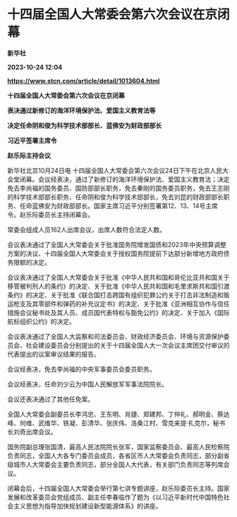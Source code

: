 # 十四届全国人大常委会第六次会议在京闭幕
**新华社**

**2023-10-24 12:04**

**https://www.stcn.com/article/detail/1013604.html**

**十四届全国人大常委会第六次会议在京闭幕**

**表决通过新修订的海洋环境保护法、爱国主义教育法等**

**决定任命阴和俊为科学技术部部长、蓝佛安为财政部部长**

**习近平签署主席令**

**赵乐际主持会议**

新华社北京10月24日电 十四届全国人大常委会第六次会议24日下午在北京人民大会堂闭幕。会议经表决，通过了新修订的海洋环境保护法、爱国主义教育法；决定免去李尚福的国务委员、国防部部长职务，免去秦刚的国务委员职务，免去王志刚的科学技术部部长职务、任命阴和俊为科学技术部部长，免去刘昆的财政部部长职务、任命蓝佛安为财政部部长。国家主席习近平分别签署第12、13、14号主席令。赵乐际委员长主持闭幕会。

常委会组成人员162人出席会议，出席人数符合法定人数。

会议表决通过了全国人大常委会关于批准国务院增发国债和2023年中央预算调整方案的决议、十四届全国人大常委会关于授权国务院提前下达部分新增地方政府债务限额的决定。

会议表决通过了全国人大常委会关于批准《中华人民共和国和哥伦比亚共和国关于移管被判刑人的条约》的决定、关于批准《中华人民共和国和毛里求斯共和国引渡条约》的决定、关于批准《联合国打击跨国有组织犯罪公约关于打击非法制造和贩运枪支及其零部件和弹药的补充议定书》的决定、关于批准《亚洲相互协作与信任措施会议秘书处及其人员、成员国代表特权与豁免公约》的决定、关于加入《国际航标组织公约》的决定。

会议表决通过了全国人大监察和司法委员会、财政经济委员会、环境与资源保护委员会、社会建设委员会分别提出的关于十四届全国人大一次会议主席团交付审议的代表提出的议案审议结果的报告。

会议经表决，免去李尚福的中央军事委员会委员职务。

会议经表决，任命刘少云为中国人民解放军军事法院院长。

会议还表决通过了其他任免案。

全国人大常委会副委员长李鸿忠、王东明、肖捷、郑建邦、丁仲礼、郝明金、蔡达峰、何维、武维华、铁凝、彭清华、张庆伟、洛桑江村、雪克来提·扎克尔，秘书长刘奇出席会议。

国务院副总理张国清，最高人民法院院长张军，国家监察委员会、最高人民检察院负责同志，全国人大各专门委员会成员，各省区市人大常委会负责同志，部分副省级城市人大常委会主要负责同志，部分全国人大代表，有关部门负责同志等列席会议。

闭幕会后，十四届全国人大常委会举行第七讲专题讲座，赵乐际委员长主持。国家发展和改革委员会党组成员、副主任李春临作了题为《以习近平新时代中国特色社会主义思想为指导加快规划建设新型能源体系》的讲座。